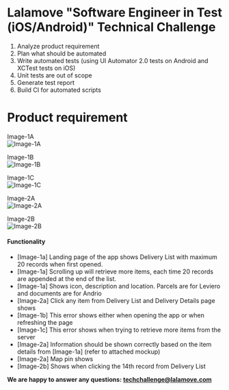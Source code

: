 # Lalamove "Software Engineer in Test (iOS/Android)" Technical Challenge
1. Analyze product requirement
2. Plan what should be automated
3. Write automated tests (using UI Automator 2.0 tests on Android and XCTest tests on iOS)
4. Unit tests are out of scope
5. Generate test report
6. Build CI for automated scripts

# Product requirement
Image-1A  
![Image-1A](https://s3-ap-southeast-1.amazonaws.com/lalamove-mock-api/images/tc-01a.jpg)

Image-1B  
![Image-1B](https://s3-ap-southeast-1.amazonaws.com/lalamove-mock-api/images/tc-01b.jpg)

Image-1C  
![Image-1C](https://s3-ap-southeast-1.amazonaws.com/lalamove-mock-api/images/tc-01c.jpg)

Image-2A  
![Image-2A](https://s3-ap-southeast-1.amazonaws.com/lalamove-mock-api/images/tc-02a.jpg)

Image-2B  
![Image-2B](https://s3-ap-southeast-1.amazonaws.com/lalamove-mock-api/images/tc-02b.jpg)

#### Functionality
- [Image-1a] Landing page of the app shows Delivery List with maximum 20 records when first opened.
- [Image-1a] Scrolling up will retrieve more items, each time 20 records are appended at the end of the list.
- [Image-1a] Shows icon, description and location. Parcels are for Leviero and documents are for Andrio
- [Image-2a] Click any item from Delivery List and Delivery Details page shows 
- [Image-1b] This error shows either when opening the app or when refreshing the page
- [Image-1c] This error shows when trying to retrieve more items from the server
- [Image-2a] Information should be shown correctly based on the item details from [Image-1a] (refer to attached mockup)
- [Image-2a] Map pin shows 
- [Image-2b] Shows when clicking the 14th record from Delivery List

**We are happy to answer any questions: <techchallenge@lalamove.com>**

